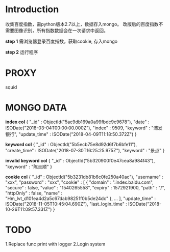 # **Introduction**
收集百度指数，需python版本2.7以上，数据存入mongo。
改版后的百度指数不需要图像识别，所有指数数据会在一次请求中返回。

**step 1**
需浏览器登录百度指数，获取cookie, 存入mongo

**step 2**
运行程序

# **PROXY**
squid

# **MONGO DATA**

**index col**
{
    "_id" : ObjectId("5ac9db169a0a99fbdc9c9678"),
    "date" : ISODate("2018-03-04T00:00:00.000Z"),
    "index" : 9509,
    "keyword" : "浦发银行",
    "update_time" : ISODate("2018-04-09T11:18:50.372Z")
}

**keyword col**
{
    "_id" : ObjectId("5b5ecb75e8d92d6f7b6bfe11"),
    "create_time" : ISODate("2018-07-30T16:25:25.975Z"),
    "keyword" : "景点"
}

**invalid keyword col**
{
    "_id" : ObjectId("5b320900f0e47cea8a984f43"),
    "keyword" : "陈炎顺"
}

**cookie col**
{
    "_id" : ObjectId("5b3231db81b6c0fe250a40ac"),
    "username" : "xxx",
    "password" : "xxx",
    "cookie" : [ 
        {
            "domain" : ".index.baidu.com",
            "secure" : false,
            "value" : "1540265558",
            "expiry" : 1572921900,
            "path" : "/",
            "httpOnly" : false,
            "name" : "Hm_lvt_d101ea4d2a5c67dab98251f0b5de24dc"
        }, 
        ...
    ],
    "update_time" : ISODate("2018-11-05T10:45:04.690Z"),
    "last_login_time" : ISODate("2018-10-26T11:09:57.331Z")
}

# **TODO**
1.Replace func print with logger
2.Login system
